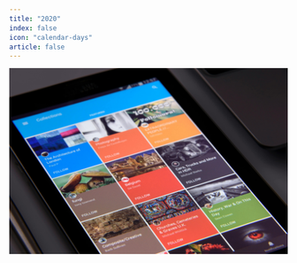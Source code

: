 ```yaml
---
title: "2020"
index: false
icon: "calendar-days"
article: false
---
```


![](/assets/image/news.jpg)

<Catalog hideHeading />
